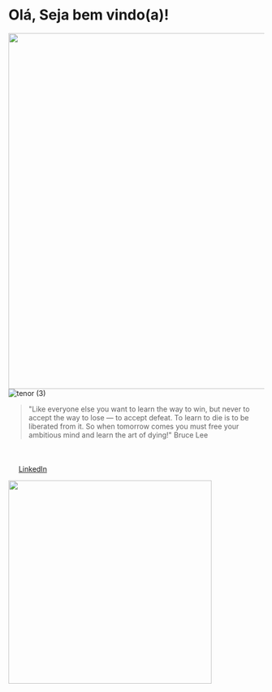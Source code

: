 #  Olá, Seja bem vindo(a)!

<img width="700px" align="right" src="https://github.com/Akaue/nao-mexer-privado/blob/master/Akau%C3%AA%20Lima.png" /> 

![tenor (3)](https://user-images.githubusercontent.com/37002491/95329595-92195500-087d-11eb-9935-ab0cb075d0b1.gif)



<blockquote>"Like everyone else you want to learn the way to win, but never to accept the way to lose — to accept defeat. To learn to die is to be liberated from it. So when tomorrow comes you must free your ambitious mind and learn the art of dying!"  Bruce Lee </blockquote>


<br/><br/>
<a href="https://www.linkedin.com/in/akauelima/"><img src="https://avatars3.githubusercontent.com/u/357098?v=4" width="16"></img></a> [LinkedIn](https://www.linkedin.com/in/akauelima/)

<img width="400px" align="left" src="https://github-readme-stats.vercel.app/api/top-langs/?username=Akaue&hide=html&layout=compact&theme=buefy" /> 

<br/><br/>

  

